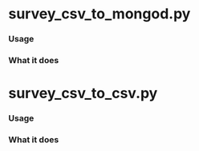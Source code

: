 # survey_csv_to_mongod.py 

### Usage

### What it does

# survey_csv_to_csv.py

### Usage

### What it does


